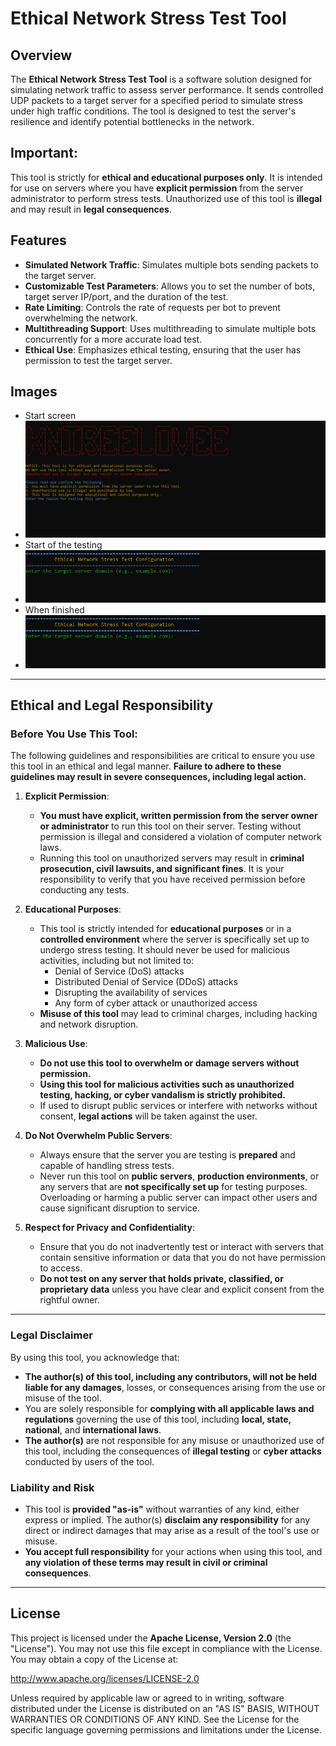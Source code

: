 # Ethical Network Stress Test Tool

## Overview

The **Ethical Network Stress Test Tool** is a software solution designed for simulating network traffic to assess server performance. It sends controlled UDP packets to a target server for a specified period to simulate stress under high traffic conditions. The tool is designed to test the server's resilience and identify potential bottlenecks in the network.

## Important:

This tool is strictly for **ethical and educational purposes only**. It is intended for use on servers where you have **explicit permission** from the server administrator to perform stress tests. Unauthorized use of this tool is **illegal** and may result in **legal consequences**.

## Features

- **Simulated Network Traffic**: Simulates multiple bots sending packets to the target server.
- **Customizable Test Parameters**: Allows you to set the number of bots, target server IP/port, and the duration of the test.
- **Rate Limiting**: Controls the rate of requests per bot to prevent overwhelming the network.
- **Multithreading Support**: Uses multithreading to simulate multiple bots concurrently for a more accurate load test.
- **Ethical Use**: Emphasizes ethical testing, ensuring that the user has permission to test the target server.

## Images

- Start screen
- ![Start screen](images/image1.PNG)
- Start of the testing
- ![Start of the testing](images/image2.PNG)
- When finished
- ![When finished](images/image2.PNG)

---

## Ethical and Legal Responsibility

### Before You Use This Tool:

The following guidelines and responsibilities are critical to ensure you use this tool in an ethical and legal manner. **Failure to adhere to these guidelines may result in severe consequences, including legal action.**

1. **Explicit Permission**:
   - **You must have explicit, written permission from the server owner or administrator** to run this tool on their server. Testing without permission is illegal and considered a violation of computer network laws.
   - Running this tool on unauthorized servers may result in **criminal prosecution, civil lawsuits, and significant fines**. It is your responsibility to verify that you have received permission before conducting any tests.

2. **Educational Purposes**:
   - This tool is strictly intended for **educational purposes** or in a **controlled environment** where the server is specifically set up to undergo stress testing. It should never be used for malicious activities, including but not limited to:
     - Denial of Service (DoS) attacks
     - Distributed Denial of Service (DDoS) attacks
     - Disrupting the availability of services
     - Any form of cyber attack or unauthorized access
   - **Misuse of this tool** may lead to criminal charges, including hacking and network disruption.

3. **Malicious Use**:
   - **Do not use this tool to overwhelm or damage servers without permission.**
   - **Using this tool for malicious activities such as unauthorized testing, hacking, or cyber vandalism is strictly prohibited.**
   - If used to disrupt public services or interfere with networks without consent, **legal actions** will be taken against the user.

4. **Do Not Overwhelm Public Servers**:
   - Always ensure that the server you are testing is **prepared** and capable of handling stress tests.
   - Never run this tool on **public servers**, **production environments**, or any servers that are **not specifically set up** for testing purposes. Overloading or harming a public server can impact other users and cause significant disruption to service.

5. **Respect for Privacy and Confidentiality**:
   - Ensure that you do not inadvertently test or interact with servers that contain sensitive information or data that you do not have permission to access.
   - **Do not test on any server that holds private, classified, or proprietary data** unless you have clear and explicit consent from the rightful owner.

---

### Legal Disclaimer

By using this tool, you acknowledge that:

- **The author(s) of this tool, including any contributors, will not be held liable for any damages**, losses, or consequences arising from the use or misuse of the tool.
- You are solely responsible for **complying with all applicable laws and regulations** governing the use of this tool, including **local, state, national**, and **international laws**.
- **The author(s)** are not responsible for any misuse or unauthorized use of this tool, including the consequences of **illegal testing** or **cyber attacks** conducted by users of the tool.

### Liability and Risk

- This tool is **provided "as-is"** without warranties of any kind, either express or implied. The author(s) **disclaim any responsibility** for any direct or indirect damages that may arise as a result of the tool's use or misuse.
- **You accept full responsibility** for your actions when using this tool, and **any violation of these terms may result in civil or criminal consequences**.

---

## License

This project is licensed under the **Apache License, Version 2.0** (the "License"). You may not use this file except in compliance with the License. You may obtain a copy of the License at:

http://www.apache.org/licenses/LICENSE-2.0

Unless required by applicable law or agreed to in writing, software distributed under the License is distributed on an "AS IS" BASIS, WITHOUT WARRANTIES OR CONDITIONS OF ANY KIND. See the License for the specific language governing permissions and limitations under the License.
